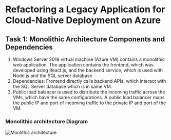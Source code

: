 # Refactoring a Legacy Application for Cloud-Native Deployment on Azure
## Task 1: Monolithic Architecture Components and Dependencies
1. Windows Server 2019 virtual machine (Azure VM) contains a monolithic web application. The application contains the frontend, which was developed using React.js, and the backend service, which is used with Node.js and the SQL server database.
2. Dependencies: Frontend directly calls backend APIs, which interact with the SQL Server database which is in same VM.
2. Public load balancer is used to distribute the incoming traffic across the VMs, which have the same configurations. A public load balancer maps the public IP and port of incoming traffic to the private IP and port of the VM.
### Monolithic architecture Diagram
![Monlithic architecture](https://github.com/user-attachments/assets/ddadb7d0-0c8b-41a2-b79f-23748cbc8430)






